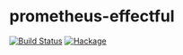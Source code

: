 # prometheus-effectful

[![Build Status](https://github.com/haskell-effectful/prometheus-effectful/actions/workflows/ci.yml/badge.svg)](https://github.com/haskell-effectful/prometheus-effectful/actions/workflows/ci.yml)
[![Hackage](https://img.shields.io/hackage/v/prometheus-effectful.svg)](https://hackage.haskell.org/package/prometheus-effectful)

